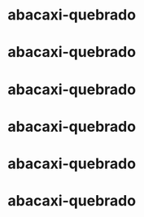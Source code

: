 
# abacaxi-quebrado
# abacaxi-quebrado
# abacaxi-quebrado
# abacaxi-quebrado
# abacaxi-quebrado
# abacaxi-quebrado

